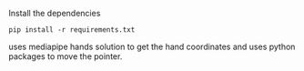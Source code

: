 Install the dependencies

```pip install -r requirements.txt```

uses mediapipe hands solution to get the hand coordinates and uses python packages to move the pointer.
